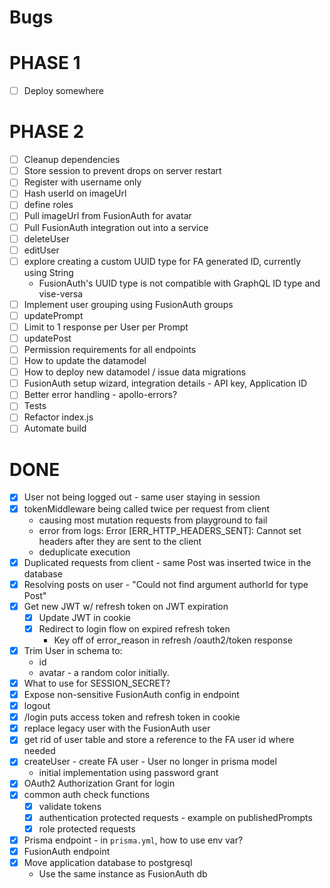 # Bugs
# PHASE 1
- [ ] Deploy somewhere
# PHASE 2
- [ ] Cleanup dependencies
- [ ] Store session to prevent drops on server restart
- [ ] Register with username only
- [ ] Hash userId on imageUrl
- [ ] define roles
- [ ] Pull imageUrl from FusionAuth for avatar
- [ ] Pull FusionAuth integration out into a service
- [ ] deleteUser
- [ ] editUser
- [ ] explore creating a custom UUID type for FA generated ID, currently using String
  - FusionAuth's UUID type is not compatible with GraphQL ID type and vise-versa
- [ ] Implement user grouping using FusionAuth groups
- [ ] updatePrompt
- [ ] Limit to 1 response per User per Prompt
- [ ] updatePost
- [ ] Permission requirements for all endpoints
- [ ] How to update the datamodel
- [ ] How to deploy new datamodel / issue data migrations
- [ ] FusionAuth setup wizard, integration details - API key, Application ID
- [ ] Better error handling - apollo-errors?
- [ ] Tests
- [ ] Refactor index.js
- [ ] Automate build
# DONE
- [x] User not being logged out - same user staying in session
- [x] tokenMiddleware being called twice per request from client
  - causing most mutation requests from playground to fail
  - error from logs: Error [ERR_HTTP_HEADERS_SENT]: Cannot set headers after they are sent to the client
  - deduplicate execution
- [x] Duplicated requests from client - same Post was inserted twice in the database
- [x] Resolving posts on user - "Could not find argument authorId for type Post"
- [x] Get new JWT w/ refresh token on JWT expiration
  - [x] Update JWT in cookie
  - [x] Redirect to login flow on expired refresh token
    - Key off of error_reason in refresh /oauth2/token response
- [x] Trim User in schema to:
  - id
  - avatar - a random color initially.
- [x] What to use for SESSION_SECRET?
- [x] Expose non-sensitive FusionAuth config in endpoint
- [x] logout
- [x] /login puts access token and refresh token in cookie
- [x] replace legacy user with the FusionAuth user
- [x] get rid of user table and store a reference to the FA user id where needed
- [x] createUser - create FA user - User no longer in prisma model
  - initial implementation using password grant
- [x] OAuth2 Authorization Grant for login
- [x] common auth check functions
  - [x] validate tokens
  - [x] authentication protected requests - example on publishedPrompts
  - [x] role protected requests
- [x] Prisma endpoint - in `prisma.yml`, how to use env var?
- [x] FusionAuth endpoint
- [x] Move application database to postgresql
  - Use the same instance as FusionAuth db

